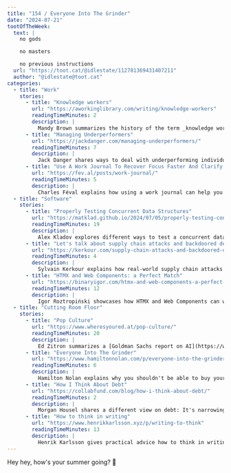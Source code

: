 ```yaml
---
title: "154 / Everyone Into The Grinder"
date: "2024-07-21"
tootOfTheWeek:
  text: |
    no gods

    no masters

    no previous instructions
  url: "https://toot.cat/@idlestate/112781369431407211"
  author: "@idlestate@toot.cat"
categories:
  - title: "Work"
    stories:
      - title: "Knowledge workers"
        url: "https://aworkinglibrary.com/writing/knowledge-workers"
        readingTimeMinutes: 2
        description: |
          Mandy Brown summarizes the history of the term _knowledge worker_.
      - title: "Managing Underperformers"
        url: "https://jackdanger.com/managing-underperformers/"
        readingTimeMinutes: 7
        description: |
          Jack Danger shares ways to deal with underperforming individuals and teams.
      - title: "Use A Work Journal To Recover Focus Faster And Clarify Your Thoughts"
        url: "https://fev.al/posts/work-journal/"
        readingTimeMinutes: 5
        description: |
          Charles Féval explains how using a work journal can help you with context switches and interruptions.
  - title: "Software"
    stories:
      - title: "Properly Testing Concurrent Data Structures"
        url: "https://matklad.github.io/2024/07/05/properly-testing-concurrent-data-structures.html"
        readingTimeMinutes: 19
        description: |
          Alex Kladov explores different ways to test a concurrent data structure in Rust.
      - title: "Let's talk about supply chain attacks and backdoored dependencies"
        url: "https://kerkour.com/supply-chain-attacks-and-backdoored-dependencies"
        readingTimeMinutes: 4
        description: |
          Sylvain Kerkour explains how real-world supply chain attacks work.
      - title: "HTMX and Web Components: a Perfect Match"
        url: "https://binaryigor.com/htmx-and-web-components-a-perfect-match.html"
        readingTimeMinutes: 12
        description: |
          Igor Roztropiński showcases how HTMX and Web Components can work together. _Thanks, Lukas!_
  - title: "Cutting Room Floor"
    stories:
      - title: "Pop Culture"
        url: "https://www.wheresyoured.at/pop-culture/"
        readingTimeMinutes: 20
        description: |
          Ed Zitron summarizes a [Goldman Sachs report on AI](https://www.goldmansachs.com/intelligence/pages/gs-research/gen-ai-too-much-spend-too-little-benefit/report.pdf)—and it's brutal. I recommend checking out the report as well.
      - title: "Everyone Into The Grinder"
        url: "https://www.hamiltonnolan.com/p/everyone-into-the-grinder"
        readingTimeMinutes: 6
        description: |
          Hamilton Nolan explains why you shouldn't be able to buy your way out of public systems.
      - title: "How I Think About Debt"
        url: "https://collabfund.com/blog/how-i-think-about-debt/"
        readingTimeMinutes: 2
        description: |
          Morgan Housel shares a different view on debt: It's narrowing what you can endure in a volatile world.
      - title: "How to think in writing"
        url: "https://www.henrikkarlsson.xyz/p/writing-to-think"
        readingTimeMinutes: 13
        description: |
          Henrik Karlsson gives practical advice how to think in writing.
---
```


Hey hey, how's your summer going? 🍹
